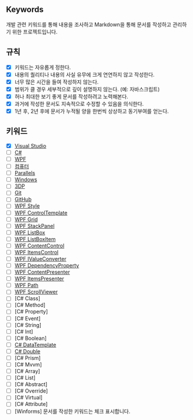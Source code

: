 ## Keywords

개발 관련 키워드를 통해 내용을 조사하고 Markdown을 통해 문서를 작성하고 관리하기 위한 프로젝트입니다.

## 규칙

- [x] 키워드는 자유롭게 정한다.
- [x] 내용의 퀄리티나 내용의 사실 유무에 크게 연연하지 않고 작성한다.
- [x] 너무 많은 시간을 들여 작성하지 않는다.
- [x] 범위가 클 경우 세부적으로 깊이 설명하지 않는다. (예: 자바스크립트)
- [x] 허나 최대한 보기 좋게 문서를 작성하려고 노력해본다.
- [x] 과거에 작성한 문서도 지속적으로 수정할 수 있음을 의식한다.
- [x] 1년 후, 2년 후에 문서가 누적될 양을 한번씩 상상하고 동기부여를 얻는다.

## 키워드

- [x] [Visual Studio](https://github.com/quyang115/keywords/blob/main/visualstudio.md)
- [ ] [C#](https://github.com/quyang115/keywords/blob/main/csharp.md)
- [ ] [WPF](https://github.com/quyang115/keywords/blob/main/wpf.md)
- [ ] [컴퓨터](https://github.com/quyang115/keywords/blob/main/computer.md)
- [ ] [Parallels](https://github.com/quyang115/keywords/blob/main/parallels.md)
- [ ] [Windows](https://github.com/quyang115/keywords/blob/main/windows.md)
- [ ] [3DP](#)
- [ ] [Git](#)
- [ ] [GitHub](#)
- [ ] [WPF Style](#)
- [ ] [WPF ControlTemplate](#)
- [ ] [WPF Grid](#)
- [ ] [WPF StackPanel](#)
- [ ] [WPF ListBox](#)
- [ ] [WPF ListBoxItem](#)
- [ ] [WPF ContentControl](#)
- [ ] [WPF ItemsControl](#)
- [ ] [WPF IValueConverter](#)
- [ ] [WPF DependencyProperty](#)
- [ ] [WPF ContentPresenter](#)
- [ ] [WPF ItemsPresenter](#)
- [ ] [WPF Path](#)
- [ ] [WPF ScrollViewer](#)
- [ ] [C# Class]
- [ ] [C# Method]
- [ ] [C# Property]
- [ ] [C# Event]
- [ ] [C# String]
- [ ] [C# Int]
- [ ] [C# Boolean]
- [ ] [C# DataTemplate](#)
- [ ] [C# Double](#)
- [ ] [C# Prism]
- [ ] [C# Mvvm]
- [ ] [C# Array]
- [ ] [C# List]
- [ ] [C# Abstract]
- [ ] [C# Override]
- [ ] [C# Virtual]
- [ ] [C# Attribute]
- [ ] [Winforms]
문서를 작성한 키워드는 체크 표시합니다.
